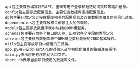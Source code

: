     api包主要存放编写好的API，里面有用户登录和短链访问跳转等路由信息。
    config包主要存放配置信息，主要包含数据库连接配置信息。
    db包主要存放定义连接数据库相关的配置信息及连接数据库相关的实例化对象。
    dependencies包主要存放相关依赖注入的依赖项。
    models包主要存放数据库表中映射的ORM模型类。
    schemas包主要存放各个接口的入参、出参的各个字段的类型定义
    servies包主要存放数据库表中ORM模型类封装好的CRUD基本操作。
    utils包主要存放项目中使用的工具类。
    app.py用于定义FastAPI的对象以及与初始化相关的路由注册操作。
    main.py表示应用程序启动入口文件。
    short.db表示当前项目使用的数据库文件。

